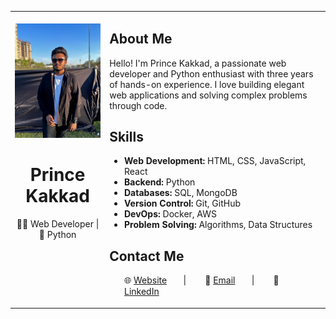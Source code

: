 
<head>
        <meta name="google-site-verification" content="h9qxI_2GNeP1ZeRF1g_pkmSFk_H0U_quiY0UOGCA3Cs" />
</head>
<div align="center" bgcolor="#f5f5f5">
        <table width="100%" cellpadding="20" border="0">
            <tr>
                <td align="center" valign="top" width="30%">
                   <br>
                    <img src="https://raw.githubusercontent.com/PrinceKaKKad/PrinceKaKKad/main/author.jpg" alt="Prince Kakkad" width="500px" border="0">
                    <h1>Prince Kakkad</h1>
                    <p>👨‍💻 Web Developer | 🐍 Python </p>
                   <br>
                </td>
                <td align="left">
                    <h2>About Me</h2>
                    <p>Hello! I'm Prince Kakkad, a passionate web developer and Python enthusiast with three years of hands-on experience. I love building elegant web applications and solving complex problems through code.</p>
                    <h2>Skills</h2>
                    <ul>
                        <li><strong>Web Development:</strong> HTML, CSS, JavaScript, React</li>
                        <li><strong>Backend:</strong> Python</li>
                        <li><strong>Databases:</strong> SQL, MongoDB</li>
                        <li><strong>Version Control:</strong> Git, GitHub</li>
                        <li><strong>DevOps:</strong> Docker, AWS</li>
                        <li><strong>Problem Solving:</strong> Algorithms, Data Structures</li>
                    </ul>
                    <h2>Contact Me</h2>
                    <ul>
                        🌐 <a href="https://princekakkad.tech" >Website</a>&nbsp&nbsp&nbsp&nbsp&nbsp&nbsp | &nbsp&nbsp&nbsp&nbsp&nbsp&nbsp     
                        📧 <a href="mailto:info@princekakkad.tech">Email</a>&nbsp&nbsp&nbsp&nbsp&nbsp&nbsp | &nbsp&nbsp&nbsp&nbsp&nbsp&nbsp
                        💼 <a href="https://linkedin.com/in/prince-kakkad">LinkedIn</a>&nbsp&nbsp&nbsp&nbsp&nbsp&nbsp
                    </ul>
                </td>
            </tr>
        </table>
    </div>
